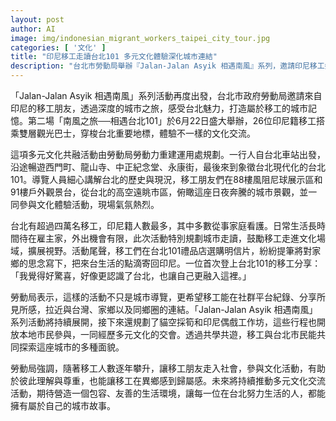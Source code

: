 ```yaml
---
layout: post
author: AI
image: img/indonesian_migrant_workers_taipei_city_tour.jpg
categories: [ '文化' ]
title: "印尼移工走讀台北101 多元文化體驗深化城市連結"
description: "台北市勞動局舉辦『Jalan-Jalan Asyik 相遇南風』系列，邀請印尼移工搭雙層巴士遊覽西門町、龍山寺、中正紀念堂、永康街至台北101，體驗文化交流。活動鼓勵移工紀錄旅程、寄明信片，深化與台灣及家鄉的情感。系列將持續辦理，推動台北成為多元共融的城市，共創移工與市民的城市故事。"
---
```

「Jalan-Jalan Asyik 相遇南風」系列活動再度出發，台北市政府勞動局邀請來自印尼的移工朋友，透過深度的城市之旅，感受台北魅力，打造屬於移工的城市記憶。第二場「南風之旅──相遇台北101」於6月22日盛大舉辦，26位印尼籍移工搭乘雙層觀光巴士，穿梭台北重要地標，體驗不一樣的文化交流。

這項多元文化共融活動由勞動局勞動力重建運用處規劃。一行人自台北車站出發，沿途暢遊西門町、龍山寺、中正紀念堂、永康街，最後來到象徵台北現代化的台北101。導覽人員細心講解台北的歷史與現況，移工朋友們在88樓風阻尼球展示區和91樓戶外觀景台，從台北的高空遠眺市區，俯瞰這座日夜奔騰的城市景觀，並一同參與文化體驗活動，現場氣氛熱烈。

台北有超過四萬名移工，印尼籍人數最多，其中多數從事家庭看護。日常生活長時間待在雇主家，外出機會有限，此次活動特別規劃城市走讀，鼓勵移工走進文化場域，擴展視野。活動尾聲，移工們在台北101禮品店選購明信片，紛紛提筆將對家鄉的思念寫下，把來台生活的點滴寄回印尼。一位首次登上台北101的移工分享：「我覺得好驚喜，好像更認識了台北，也讓自己更融入這裡。」

勞動局表示，這樣的活動不只是城市導覽，更希望移工能在社群平台紀錄、分享所見所感，拉近與台灣、家鄉以及同鄉圈的連結。「Jalan-Jalan Asyik 相遇南風」系列活動將持續展開，接下來還規劃了貓空採筍和印尼偶戲工作坊，這些行程也開放本地市民參與，一同經歷多元文化的交會。透過共學共遊，移工與台北市民能共同探索這座城市的多種面貌。

勞動局強調，隨著移工人數逐年攀升，讓移工朋友走入社會，參與文化活動，有助於彼此理解與尊重，也能讓移工在異鄉感到歸屬感。未來將持續推動多元文化交流活動，期待營造一個包容、友善的生活環境，讓每一位在台北努力生活的人，都能擁有屬於自己的城市故事。